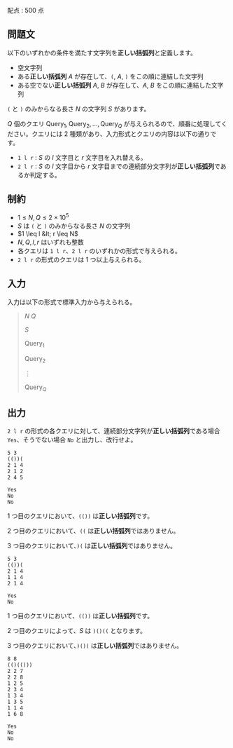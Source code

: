 配点 : $500$ 点

## 問題文

以下のいずれかの条件を満たす文字列を**正しい括弧列**と定義します。

- 空文字列
- ある**正しい括弧列** $A$ が存在して、`(`, $A$, `)` をこの順に連結した文字列
- ある空でない**正しい括弧列** $A$, $B$ が存在して、$A$, $B$ をこの順に連結した文字列

`(` と `)` のみからなる長さ $N$ の文字列 $S$ があります。

$Q$ 個のクエリ $\text{Query}_1,\text{Query}_2,\ldots,\text{Query}_Q$ が与えられるので、順番に処理してください。クエリには $2$ 種類があり、入力形式とクエリの内容は以下の通りです。

- `1 l r` : $S$ の $l$ 文字目と $r$ 文字目を入れ替える。
- `2 l r` : $S$ の $l$ 文字目から $r$ 文字目までの連続部分文字列が**正しい括弧列**であるか判定する。

## 制約

- $1 \leq N,Q \leq 2 \times 10^5$
- $S$ は `(` と `)` のみからなる長さ $N$ の文字列
- $1 \leq l &lt; r \leq N$
- $N,Q,l,r$ はいずれも整数
- 各クエリは `1 l r`、`2 l r` のいずれかの形式で与えられる。
- `2 l r` の形式のクエリは $1$ つ以上与えられる。

## 入力

入力は以下の形式で標準入力から与えられる。

> $N$ $Q$
> 
> $S$
> 
> $\text{Query}_1$
> 
> $\text{Query}_2$
> 
> $\vdots$
> 
> $\text{Query}_Q$

## 出力

`2 l r` の形式の各クエリに対して、連続部分文字列が**正しい括弧列**である場合 `Yes`、そうでない場合 `No` と出力し、改行せよ。

```input1
5 3
(())(
2 1 4
2 1 2
2 4 5
```

```output1
Yes
No
No
```

$1$ つ目のクエリにおいて、`(())` は**正しい括弧列**です。

$2$ つ目のクエリにおいて、`((` は**正しい括弧列**ではありません。

$3$ つ目のクエリにおいて、`)(` は**正しい括弧列**ではありません。

```input2
5 3
(())(
2 1 4
1 1 4
2 1 4
```

```output2
Yes
No
```

$1$ つ目のクエリにおいて、`(())` は**正しい括弧列**です。

$2$ つ目のクエリによって、$S$ は `)()((` となります。

$3$ つ目のクエリにおいて、`)()(` は**正しい括弧列**ではありません。

```input3
8 8
(()(()))
2 2 7
2 2 8
1 2 5
2 3 4
1 3 4
1 3 5
1 1 4
1 6 8
```

```output3
Yes
No
No
```